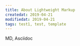 ```yaml
---
title: About Lightweight Markup
createdat: 2019-04-21
modifiedat: 2019-04-21
tags: test1, test, template
---
```

MD, Asciidoc


